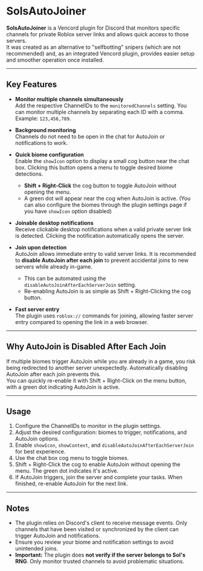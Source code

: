 # SolsAutoJoiner

**SolsAutoJoiner** is a Vencord plugin for Discord that monitors specific channels for private Roblox server links and allows quick access to those servers.  
It was created as an alternative to "selfbotting" snipers (which are not recommended) and, as an integrated Vencord plugin, provides easier setup and smoother operation once installed.

---

## Key Features

- **Monitor multiple channels simultaneously**  
  Add the respective ChannelIDs to the `monitoredChannels` setting. You can monitor multiple channels by separating each ID with a comma. Example: `123,456,789`.

- **Background monitoring**  
  Channels do not need to be open in the chat for AutoJoin or notifications to work.

- **Quick biome configuration**  
  Enable the `showIcon` option to display a small cog button near the chat box. Clicking this button opens a menu to toggle desired biome detections.  
  - **Shift + Right-Click** the cog button to toggle AutoJoin without opening the menu.  
  - A green dot will appear near the cog when AutoJoin is active.
  (You can also configure the biomes through the plugin settings page if you have `showIcon` option disabled)

- **Joinable desktop notifications**  
  Receive clickable desktop notifications when a valid private server link is detected. Clicking the notification automatically opens the server.

- **Join upon detection**  
  AutoJoin allows immediate entry to valid server links. It is recommended to **disable AutoJoin after each join** to prevent accidental joins to new servers while already in-game.  
  - This can be automated using the `disableAutoJoinAfterEachServerJoin` setting.  
  - Re-enabling AutoJoin is as simple as Shift + Right-Clicking the cog button.

- **Fast server entry**  
  The plugin uses `roblox://` commands for joining, allowing faster server entry compared to opening the link in a web browser.

---

## Why AutoJoin is Disabled After Each Join

If multiple biomes trigger AutoJoin while you are already in a game, you risk being redirected to another server unexpectedly. Automatically disabling AutoJoin after each join prevents this.  
You can quickly re-enable it with Shift + Right-Click on the menu button, with a green dot indicating AutoJoin is active.

---

## Usage

1. Configure the ChannelIDs to monitor in the plugin settings.
2. Adjust the desired configuration: biomes to trigger, notifications, and AutoJoin options.
3. Enable `showIcon`, `showContext`, and `disableAutoJoinAfterEachServerJoin` for best experience.
4. Use the chat box cog menu to toggle biomes.
5. Shift + Right-Click the cog to enable AutoJoin without opening the menu. The green dot indicates it's active.
6. If AutoJoin triggers, join the server and complete your tasks. When finished, re-enable AutoJoin for the next link.

---

## Notes

- The plugin relies on Discord's client to receive message events. Only channels that have been visited or synchronized by the client can trigger AutoJoin and notifications.
- Ensure you review your biome and notification settings to avoid unintended joins.
- **Important:** The plugin does **not verify if the server belongs to Sol's RNG**. Only monitor trusted channels to avoid problematic situations.